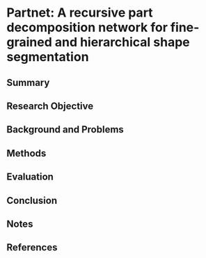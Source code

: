 # Partnet: A recursive part decomposition network for fine-grained and hierarchical shape segmentation

## Summary

## Research Objective

## Background and Problems

## Methods

## Evaluation

## Conclusion

## Notes

## References
<!--stackedit_data:
eyJoaXN0b3J5IjpbLTE1NDQyOTI4NF19
-->
